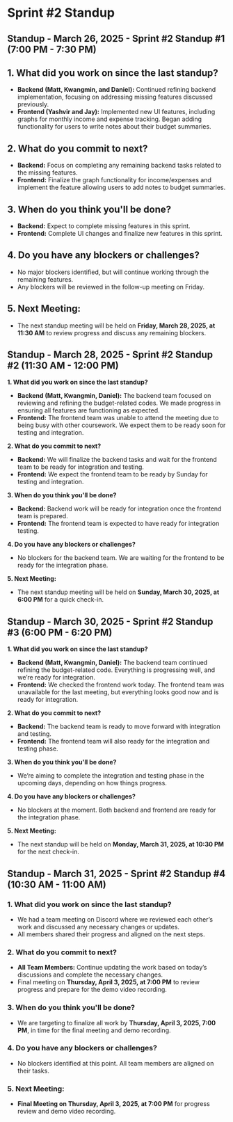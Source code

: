 # Sprint #2 Standup

## Standup - March 26, 2025 - Sprint #2 Standup #1 (7:00 PM - 7:30 PM)

## 1. What did you work on since the last standup?

- **Backend (Matt, Kwangmin, and Daniel):** Continued refining backend implementation, focusing on addressing missing features discussed previously.
- **Frontend (Yashvir and Jay):** Implemented new UI features, including graphs for monthly income and expense tracking. Began adding functionality for users to write notes about their budget summaries.

## 2. What do you commit to next?

- **Backend:** Focus on completing any remaining backend tasks related to the missing features.
- **Frontend:** Finalize the graph functionality for income/expenses and implement the feature allowing users to add notes to budget summaries.

## 3. When do you think you'll be done?

- **Backend:** Expect to complete missing features in this sprint.
- **Frontend:** Complete UI changes and finalize new features in this sprint.

## 4. Do you have any blockers or challenges?

- No major blockers identified, but will continue working through the remaining features.
- Any blockers will be reviewed in the follow-up meeting on Friday.

## 5. Next Meeting:

- The next standup meeting will be held on **Friday, March 28, 2025, at 11:30 AM** to review progress and discuss any remaining blockers.

## **Standup - March 28, 2025 - Sprint #2 Standup #2 (11:30 AM - 12:00 PM)**

**1. What did you work on since the last standup?**

- **Backend (Matt, Kwangmin, Daniel):** The backend team focused on reviewing and refining the budget-related codes. We made progress in ensuring all features are functioning as expected.
- **Frontend:** The frontend team was unable to attend the meeting due to being busy with other coursework. We expect them to be ready soon for testing and integration.

**2. What do you commit to next?**

- **Backend:** We will finalize the backend tasks and wait for the frontend team to be ready for integration and testing.
- **Frontend:** We expect the frontend team to be ready by Sunday for testing and integration.

**3. When do you think you'll be done?**

- **Backend:** Backend work will be ready for integration once the frontend team is prepared.
- **Frontend:** The frontend team is expected to have ready for integration testing.

**4. Do you have any blockers or challenges?**

- No blockers for the backend team. We are waiting for the frontend to be ready for the integration phase.

**5. Next Meeting:**

- The next standup meeting will be held on **Sunday, March 30, 2025, at 6:00 PM** for a quick check-in.

## **Standup - March 30, 2025 - Sprint #2 Standup #3 (6:00 PM - 6:20 PM)**

**1. What did you work on since the last standup?**

- **Backend (Matt, Kwangmin, Daniel):** The backend team continued refining the budget-related code. Everything is progressing well, and we’re ready for integration.
- **Frontend:** We checked the frontend work today. The frontend team was unavailable for the last meeting, but everything looks good now and is ready for integration.

**2. What do you commit to next?**

- **Backend:** The backend team is ready to move forward with integration and testing.
- **Frontend:** The frontend team will also ready for the integration and testing phase.

**3. When do you think you'll be done?**

- We’re aiming to complete the integration and testing phase in the upcoming days, depending on how things progress.

**4. Do you have any blockers or challenges?**

- No blockers at the moment. Both backend and frontend are ready for the integration phase.

**5. Next Meeting:**

- The next standup will be held on **Monday, March 31, 2025, at 10:30 PM** for the next check-in.

## **Standup - March 31, 2025 - Sprint #2 Standup #4 (10:30 AM - 11:00 AM)**

### 1. **What did you work on since the last standup?**
- We had a team meeting on Discord where we reviewed each other’s work and discussed any necessary changes or updates.
- All members shared their progress and aligned on the next steps.

### 2. **What do you commit to next?**
- **All Team Members:** Continue updating the work based on today’s discussions and complete the necessary changes.
- Final meeting on **Thursday, April 3, 2025, at 7:00 PM** to review progress and prepare for the demo video recording.

### 3. **When do you think you'll be done?**
- We are targeting to finalize all work by **Thursday, April 3, 2025, 7:00 PM**, in time for the final meeting and demo recording.

### 4. **Do you have any blockers or challenges?**
- No blockers identified at this point. All team members are aligned on their tasks.

### 5. **Next Meeting:**
- **Final Meeting on Thursday, April 3, 2025, at 7:00 PM** for progress review and demo video recording.

